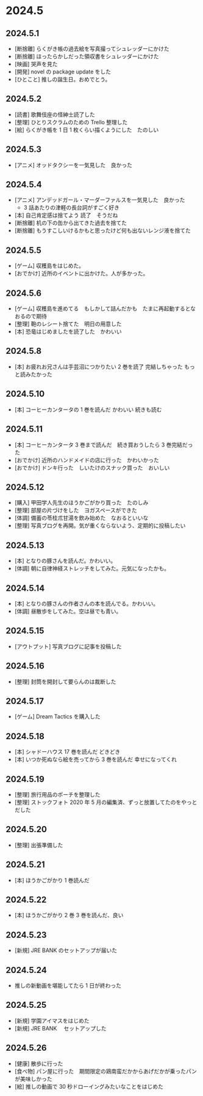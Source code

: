 # 2024.5

## 2024.5.1

- [断捨離] らくがき帳の過去絵を写真撮ってシュレッダーにかけた
- [断捨離] ほったらかしだった領収書をシュレッダーにかけた
- [映画] 哭声を見た
- [開発] novel の package update をした
- [ひとこと] 推しの誕生日。おめでとう。

## 2024.5.2

- [読書] 歌舞伎座の怪紳士読了した
- [整理] ひとりスクラムのための Trello 整理した
- [絵] らくがき帳を 1 日 1 枚くらい描くようにした　たのしい

## 2024.5.3

- [アニメ] オッドタクシーを一気見した　良かった

## 2024.5.4

- [アニメ] アンデッドガール・マーダーファルスを一気見した　良かった
  - 3 話あたりの津軽の長台詞がすごく好き
- [本] 自己肯定感は捨てよう 読了　そうだね
- [断捨離] 机の下の缶から出てきた過去を捨てた
- [断捨離] もうすこしいけるかもと思ったけど何も出ないレンジ液を捨てた

## 2024.5.5

- [ゲーム] 収穫島をはじめた。
- [おでかけ] 近所のイベントに出かけた。人が多かった。

## 2024.5.6

- [ゲーム] 収穫島を進めてる　もしかして詰んだかも　たまに再起動するとなおるので期待
- [整理] 鞄のレシート捨てた　明日の用意した
- [本] 恐竜はじめましたを読了した　かわいい

## 2024.5.8

- [本] お疲れお兄さんは手芸沼につかりたい 2 巻を読了 完結しちゃった もっと読みたかった

## 2024.5.10

- [本] コーヒーカンタータの 1 巻を読んだ かわいい 続きも読む

## 2024.5.11

- [本] コーヒーカンタータ 3 巻まで読んだ　続き買おうしたら 3 巻完結だった
- [おでかけ] 近所のハンドメイドの店に行った　かわいかった
- [おでかけ] ドンキ行った　しいたけのスナック買った　おいしい

## 2024.5.12

- [購入] 甲田学人先生のほうかごがかり買った　たのしみ
- [整理] 部屋の片づけをした　ヨガスペースができた
- [体調] 備蓄の苓桂朮甘湯を飲み始めた　なおるといいな
- [整理] 写真ブログを再開。気が重くならないよう、定期的に投稿したい

## 2024.5.13

- [本] となりの豚さんを読んだ。かわいい。
- [体調] 朝に自律神経ストレッチをしてみた。元気になったかも。

## 2024.5.14

- [本] となりの豚さんの作者さんの本を読んでる。かわいい。
- [体調] 昼散歩をしてみた。空は昼でも青い。

## 2024.5.15

- [アウトプット] 写真ブログに記事を投稿した

## 2024.5.16

- [整理] 封筒を開封して要らんのは裁断した

## 2024.5.17

- [ゲーム] Dream Tactics を購入した

## 2024.5.18

- [本] シャドーハウス 17 巻を読んだ どきどき
- [本] いつか死ぬなら絵を売ってから 3 巻を読んだ 幸せになってくれ

## 2024.5.19

- [整理] 旅行用品のポーチを整理した
- [整理] ストックフォト 2020 年 5 月の編集済、ずっと放置してたのをやっとだした

## 2024.5.20

- [整理] 出張準備した

## 2024.5.21

- [本] ほうかごがかり 1 巻読んだ

## 2024.5.22

- [本] ほうかごがかり 2 巻 3 巻を読んだ、良い

## 2024.5.23

- [新規] JRE BANK のセットアップが届いた

## 2024.5.24

- 推しの新動画を堪能してたら 1 日が終わった

## 2024.5.25

- [新規] 学園アイマスをはじめた
- [新規] JRE BANK 　セットアップした

## 2024.5.26

- [健康] 散歩に行った
- [食べ物] パン屋に行った　期間限定の鶏南蛮だかからあげだかが乗ったパンが美味しかった
- [絵] 推しの動画で 30 秒ドローイングみたいなことをはじめた
